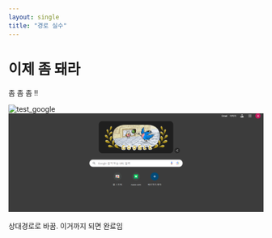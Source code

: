 ```yaml
---
layout: single
title: "경로 실수"
---
```

# 이제 좀 돼라
좀 좀 좀 !!



![test_google](C:\bmnbjo\bmnbjo-github-blog\bmnbjo.github.io\images\2024-07-27-direct\test_google-1722163061498-2.png)![test_google](images\2024-07-27-direct\test_google.png)

상대경로로 바꿈. 이거까지 되면 완료임 
